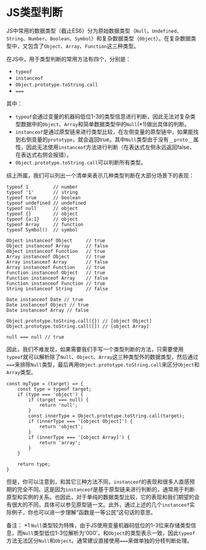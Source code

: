 # JS类型判断


JS中常用的数据类型（截止ES6）分为原始数据类型（`Null`，`Undefined`、`String`、`Number`、`Boolean`、`Symbol`）和复杂数据类型（`Object`）。在复杂数据类型中，又包含了`Object`、`Array`、`Function`这三种类型。


在JS中，用于类型判断的常用方法有四个，分别是：
+ `typeof`
+ `instanceof`
+ `Object.prototype.toString.call`
+ `===`

其中：
+ `typeof`会通过变量的机器码低位1-3的类型信息进行判断，因此无法对复杂类型数据中的`Object`、`Array`和简单数据类型中的`Null`(*1)做出具体的判断。
+ `instanceof`是通过原型链来进行类型比较，在左侧变量的原型链中，如果能找到右侧变量的`prototype`，就会返回true。其中`Null`类型由于没有`__proto__`属性，因此无法使用`instanceof`方法进行判断（在表达式左侧永远返回false，在表达式右侧会报错）。
+ `Object.prototype.toString.call`可以判断所有类型。

综上所属，我们可以列出一个清单来表示几种类型判断在大部分场景下的表现：

```
typeof 1         // number
typeof '1'       // string
typeof true      // boolean
typeof undefined // undefined
typeof null      // object
typeof {}        // object
typeof {a:1}     // object  
typeof Array     // function
typeof Symbol()  // symbol

Object instanceof Object     // true
Object instanceof Array      // false
Object instanceof Function   // true
Array instanceof Object      // true
Array instanceof Array       // false
Array instanceof Function    // true
Function instanceof Object   // true
Function instanceof Array    // false
Function instanceof Function // true
String instanceof String     // false

Date instanceof Date // true
Date instanceof Object // true
Date instanceof Array // false

Object.prototype.toString.call({}) // [object Object]
Object.prototype.toString.call([]) // [object Array]

null === null // true
```

因此，我们不难发现，如果需要我们手写一个类型判断的方法，只需要使用`typeof`就可以解析除了`Null`、`Object`、`Array`这三种类型外的数据类型，然后通过`===`来排除`Null`类型，最后再用`Object.prototype.toString.call`来区分`Object`和`Array`类型。

```
const myType = (target) => {
    const type = typeof target;
    if (type === 'object') {
        if (target === null) {
            return 'null';
        }
        const innerType = Object.prototype.toString.call(target);
        if (innerType === '[object Object]') {
            return 'object';
        }
        if (innerType === '[object Array]') {
            return 'array';
        }
    }

    return type;
}
```

但是，你可以注意到，和其它三种方法不同，`instanceof`的表现和很多人直感预期的完全不同。这是因为`instanceof`是基于原型链来进行判断的，通常用于判断原型和实例的关系。也因此，对于单纯的数据类型比较，它的表现和我们期望的会有很大的不同，具体可以参见原型链一文。此外，通过上述的几个`instanceof`实际例子，你也可以进一步理解“函数是一等公民”这句话的意思。

备注：
*1 `Null`类型较为特殊，由于JS使用变量机器码低位的1-3位来存储类型信息，而`Null`类型低位1-3位解析为'000'，和`Object`的类型表示一致，因此`typeof`方法无法区分`Null`和`Object`。通常建议直接使用`===`来做单独的分枝判断处理。